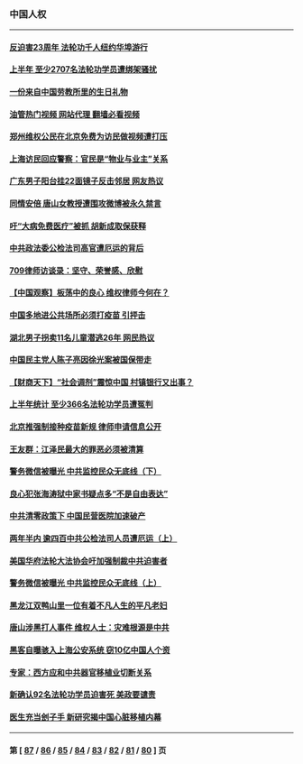 ### 中国人权
---
#### [反迫害23周年 法轮功千人纽约华埠游行](../../pages/ncid278/n13777927.md?07110845) 
#### [上半年 至少2707名法轮功学员遭绑架骚扰](../../pages/ncid278/n13776397.md?07110845) 
#### [一份来自中国劳教所里的生日礼物](../../pages/ncid278/n13777122.md?07110845) 
#### [油管热门视频 网站代理 翻墙必看视频](http://209.222.30.114:81/youtube.html?07110845)
#### [郑州维权公民在北京免费为访民做视频遭打压](../../pages/ncid278/n13777238.md?07110845) 
#### [上海访民回应警察：官民是“物业与业主”关系](../../pages/ncid278/n13777046.md?07110845) 
#### [广东男子阳台挂22面镜子反击邻居 网友热议](../../pages/ncid278/n13777031.md?07110845) 
#### [同情安倍 唐山女教授遭围攻微博被永久禁言](../../pages/ncid278/n13776964.md?07110845) 
#### [吁“大病免费医疗”被抓  胡新成取保获释](../../pages/ncid278/n13776806.md?07110845) 
#### [中共政法委公检法司高官遭厄运的背后](../../pages/ncid278/n13774880.md?07110845) 
#### [709律师访谈录：坚守、荣誉感、欣慰](../../pages/ncid278/n13776376.md?07110845) 
#### [【中国观察】板荡中的良心 维权律师今何在？](../../pages/ncid278/n13775584.md?07110845) 
#### [中国多地进公共场所必须打疫苗 引抨击](../../pages/ncid278/n13776384.md?07110845) 
#### [湖北男子拐卖11名儿童潜逃26年 网民热议](../../pages/ncid278/n13776304.md?07110845) 
#### [中国民主党人陈子亮因徐光案被国保带走](../../pages/ncid278/n13776286.md?07110845) 
#### [【财商天下】“社会调剂”震惊中国 村镇银行又出事？](../../pages/ncid278/n13775860.md?07110845) 
#### [上半年统计 至少366名法轮功学员遭冤判](../../pages/ncid278/n13775603.md?07110845) 
#### [北京推强制接种疫苗新规 律师申请信息公开](../../pages/ncid278/n13775519.md?07110845) 
#### [王友群：江泽民最大的罪恶必须被清算](../../pages/ncid278/n13775167.md?07110845) 
#### [警务微信被曝光 中共监控民众无底线（下）](../../pages/ncid278/n13774421.md?07110845) 
#### [良心犯张海涛狱中家书疑点多“不是自由表达”](../../pages/ncid278/n13775029.md?07110845) 
#### [中共清零政策下 中国民营医院加速破产](../../pages/ncid278/n13774881.md?07110845) 
#### [两年半内 逾四百中共公检法司人员遭厄运（上）](../../pages/ncid278/n13767733.md?07110845) 
#### [美国华府法轮大法协会吁加强制裁中共迫害者](../../pages/ncid278/n13774396.md?07110845) 
#### [警务微信被曝光 中共监控民众无底线（上）](../../pages/ncid278/n13774420.md?07110845) 
#### [黑龙江双鸭山里一位有着不凡人生的平凡老妇](../../pages/ncid278/n13774224.md?07110845) 
#### [唐山涉黑打人事件 维权人士：灾难根源是中共](../../pages/ncid278/n13773534.md?07110845) 
#### [黑客自曝骇入上海公安系统 窃10亿中国人个资](../../pages/ncid278/n13773395.md?07110845) 
#### [专家：西方应和中共器官移植业切断关系](../../pages/ncid278/n13772828.md?07110845) 
#### [新确认92名法轮功学员迫害死 美政要谴责](../../pages/ncid278/n13772701.md?07110845) 
#### [医生充当刽子手 新研究揭中国心脏移植内幕](../../pages/ncid278/n13772291.md?07110845) 

---
#### 第 [ [87](./87.md?07110845) / [86](./86.md?07110845) / [85](./85.md?07110845) / [84](./84.md?07110845) / [83](./83.md?07110845) / [82](./82.md?07110845) / [81](./81.md?07110845) / [80](./80.md?07110845) ] 页
